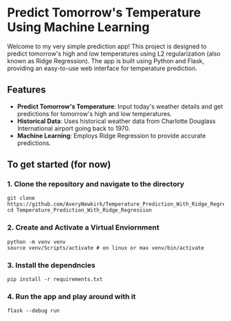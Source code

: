 # Predict Tomorrow's Temperature Using Machine Learning

Welcome to my very simple prediction app! This project is designed to predict tomorrow's high and low temperatures using L2 regularization (also known as Ridge Regression). The app is built using Python and Flask, providing an easy-to-use web interface for temperature prediction.

## Features
- **Predict Tomorrow's Temperature**: Input today's weather details and get predictions for tomorrow's high and low temperatures.
- **Historical Data**: Uses historical weather data from Charlotte Douglass International airport going back to 1970.
- **Machine Learning**: Employs Ridge Regression to provide accurate predictions.

## To get started (for now)
### 1.  Clone the repository and navigate to the directory
```
git clone https://github.com/AveryNewkirk/Temperature_Prediction_With_Ridge_Regression.git
cd Temperature_Prediction_With_Ridge_Regression
```
### 2. Create and Activate a Virtual Enviornment
```
python -m venv venv
source venv/Scripts/activate # on linux or max venv/bin/activate
```
### 3. Install the dependncies
```
pip install -r requirements.txt
```

### 4. Run the app and play around with it
```
flask --debug run
```



